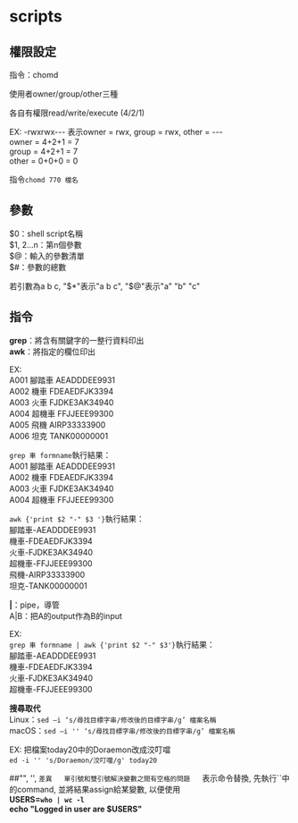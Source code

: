 # scripts

## 權限設定  
指令：chomd

使用者owner/group/other三種  

各自有權限read/write/execute
(4/2/1)

EX:
-rwxrwx---
表示owner = rwx, group = rwx, other = ---  
owner = 4+2+1 = 7  
group = 4+2+1 = 7  
other = 0+0+0 = 0  

指令`chomd 770 檔名`  

## 參數  
$0：shell script名稱  
$1, $2...$n：第n個參數  
$@：輸入的參數清單  
$#：參數的總數  

若引數為a b c, "$*"表示"a b c", "$@"表示"a" "b" "c"

## 指令  
**grep**：將含有關鍵字的一整行資料印出  
**awk**：將指定的欄位印出  

EX:  
A001 腳踏車 AEADDDEE9931  
A002 機車 FDEAEDFJK3394  
A003 火車 FJDKE3AK34940  
A004 超機車 FFJJEEE99300  
A005 飛機 AIRP33333900  
A006 坦克 TANK00000001  

`grep 車 formname`執行結果：  
A001 腳踏車 AEADDDEE9931  
A002 機車 FDEAEDFJK3394  
A003 火車 FJDKE3AK34940  
A004 超機車 FFJJEEE99300  

`awk {'print $2 "-" $3 '}`執行結果：  
腳踏車-AEADDDEE9931  
機車-FDEAEDFJK3394  
火車-FJDKE3AK34940  
超機車-FFJJEEE99300  
飛機-AIRP33333900  
坦克-TANK00000001 

**|**：pipe，導管  
A|B：把A的output作為B的input  

EX:  
`grep 車 formname | awk {'print $2 "-" $3'}`執行結果：  
腳踏車-AEADDDEE9931  
機車-FDEAEDFJK3394  
火車-FJDKE3AK34940  
超機車-FFJJEEE99300  

**搜尋取代**  
Linux：`sed –i ‘s/尋找目標字串/修改後的目標字串/g’ 檔案名稱`  
macOS：`sed –i '' ‘s/尋找目標字串/修改後的目標字串/g’ 檔案名稱` 

EX:
把檔案today20中的Doraemon改成洨叮噹  
`ed -i '' 's/Doraemon/洨叮噹/g' today20`  

##"", '', ``差異  
單引號和雙引號解決變數之間有空格的問題  
``表示命令替換, 先執行``中的command, 並將結果assign給某變數, 以便使用  
**USERS=`who | wc -l`  
echo "Logged in user are $USERS"**  


